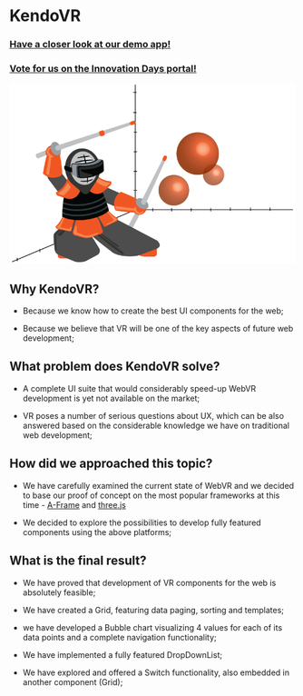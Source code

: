 # KendoVR

### [Have a closer look at our demo app!](https://kendovr.github.io/kendo-vr/app.html)

### [Vote for us on the Innovation Days portal!](https://innovationdays.progress.com/ideas/PID-I-21)

![alt KendoVR](https://github.com/KendoVR/kendo-vr/blob/master/design/KendoVR_1.png)

## Why KendoVR?

* Because we know how to create the best UI components for the web;

* Because we believe that VR will be one of the key aspects of future web development;

## What problem does KendoVR solve?

* A complete UI suite that would considerably speed-up WebVR development is yet not available on the market;

* VR poses a number of serious questions about UX, which can be also answered based on the considerable knowledge we have on traditional web development;

## How did we approached this topic?

* We have carefully examined the current state of WebVR and we decided to base our proof of concept on the most popular frameworks at this time - [A-Frame](https://aframe.io/) and [three.js](https://threejs.org/)

* We decided to explore the possibilities to develop fully featured components using the above platforms;

## What is the final result?

* We have proved that development of VR components for the web is absolutely feasible;

* We have created a Grid, featuring data paging, sorting and templates;

* we have developed a Bubble chart visualizing 4 values for each of its data points and a complete navigation functionality;

* We have implemented a fully featured DropDownList;

* We have explored and offered a Switch functionality, also embedded in another component (Grid);
